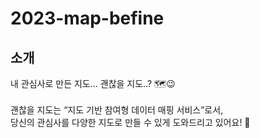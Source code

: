 # 2023-map-befine

## 소개
내 관심사로 만든 지도… 괜찮을 지도..? 🗺😉 
<br><br>
괜찮을 지도는 “지도 기반 참여형 데이터 매핑 서비스”로서,<br>
당신의 관심사를 다양한 지도로 만들 수 있게 도와드리고 있어요! 🌈
